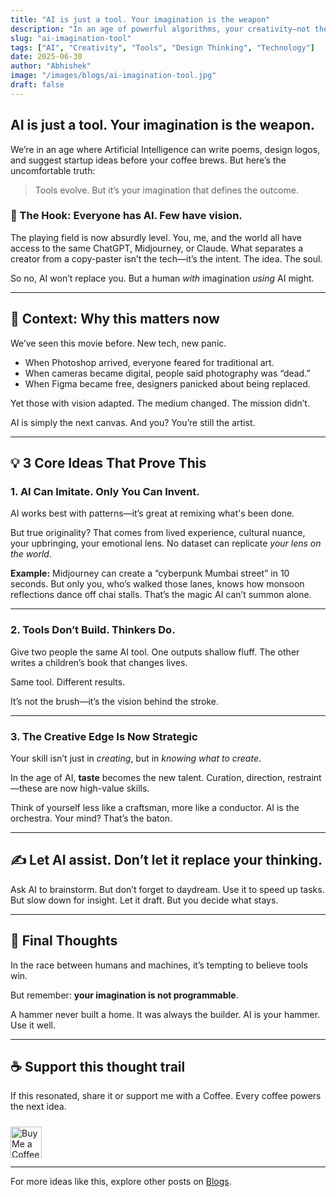 ```yaml
---
title: "AI is just a tool. Your imagination is the weapon"
description: "In an age of powerful algorithms, your creativity—not the code—sets you apart. Here's why imagination still matters more than machine."
slug: "ai-imagination-tool"
tags: ["AI", "Creativity", "Tools", "Design Thinking", "Technology"]
date: 2025-06-30
author: "Abhishek"
image: "/images/blogs/ai-imagination-tool.jpg"
draft: false
---
```


## AI is just a tool. Your imagination is the weapon.

We’re in an age where Artificial Intelligence can write poems, design logos, and suggest startup ideas before your coffee brews. But here’s the uncomfortable truth:

> Tools evolve. But it’s your imagination that defines the outcome.

### 🧠 The Hook: Everyone has AI. Few have vision.

The playing field is now absurdly level. You, me, and the world all have access to the same ChatGPT, Midjourney, or Claude. What separates a creator from a copy-paster isn’t the tech—it’s the intent. The idea. The soul.

So no, AI won’t replace you. But a human *with* imagination *using* AI might.

---

## 🎨 Context: Why this matters now

We’ve seen this movie before. New tech, new panic.

- When Photoshop arrived, everyone feared for traditional art.
- When cameras became digital, people said photography was “dead.”
- When Figma became free, designers panicked about being replaced.

Yet those with vision adapted. The medium changed. The mission didn’t.

AI is simply the next canvas. And you? You’re still the artist.

---

## 💡 3 Core Ideas That Prove This

### 1. AI Can Imitate. Only You Can Invent.

AI works best with patterns—it’s great at remixing what's been done.

But true originality? That comes from lived experience, cultural nuance, your upbringing, your emotional lens. No dataset can replicate *your lens on the world*.

**Example:** Midjourney can create a “cyberpunk Mumbai street” in 10 seconds. But only you, who’s walked those lanes, knows how monsoon reflections dance off chai stalls. That’s the magic AI can’t summon alone.

---

### 2. Tools Don’t Build. Thinkers Do.

Give two people the same AI tool. One outputs shallow fluff. The other writes a children’s book that changes lives.

Same tool. Different results.

It’s not the brush—it’s the vision behind the stroke.

---

### 3. The Creative Edge Is Now Strategic

Your skill isn’t just in *creating*, but in *knowing what to create*.

In the age of AI, **taste** becomes the new talent.
Curation, direction, restraint—these are now high-value skills.

Think of yourself less like a craftsman, more like a conductor. AI is the orchestra. Your mind? That’s the baton.

---

## ✍️ Let AI assist. Don’t let it replace your thinking.

Ask AI to brainstorm. But don’t forget to daydream.
Use it to speed up tasks. But slow down for insight.
Let it draft. But you decide what stays.

---

## 👣 Final Thoughts

In the race between humans and machines, it’s tempting to believe tools win.

But remember: **your imagination is not programmable**.

A hammer never built a home. It was always the builder. AI is your hammer. Use it well.

---

## ☕ Support this thought trail

If this resonated, share it or support me with a Coffee. Every coffee powers the next idea.

<a href="https://buymeacoffee.com/abhisheksawant" target="_blank" rel="noopener">
  <img src="/images/buttons/yellow-button.png" alt="Buy Me a Coffee" style="height: 50px; margin-top: 10px;" />
</a>

---

For more ideas like this, explore other posts on [Blogs](https://www.abhisheksawant.com/blog/).

